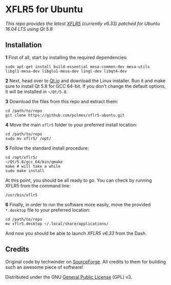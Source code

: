 # XFLR5 for Ubuntu

*This repo provides the latest [XFLR5](http://www.xflr5.com/xflr5.htm) (currently v6.33) patched for Ubuntu 16.04 LTS using Qt 5.8*

## Installation

**1** First of all, start by installing the required dependencies:
```
sudo apt-get install build-essential mesa-common-dev mesa-utils libgl1-mesa-dev libglu1-mesa-dev lingl-dev libqt4-dev
```

**2** Next, head over to [Qt.io](https://www.qt.io/download-open-source/) and download the Linux installer. Run it and make sure to install Qt 5.8 for GCC 64-bit.
If you don't change the default options, it will be installed in `~/Qt/5.8`.

**3** Download the files from this repo and extract them:
```
cd /path/to/repo
git clone https://github.com/polmes/xflr5-ubuntu.git
```

**4** Move the main `xflr5` folder to your preferred install location:
```
cd /path/to/repo
sudo mv xflr5/ /opt/
```

**5** Follow the standard install procedure:
```
cd /opt/xflr5/
~/Qt/5.8/gcc_64/bin/qmake
make # will take a while
sudo make install
```

At this point, you should be all ready to go. You can check by running XFLR5 from the command line:
```
/usr/bin/xflr5
```

**6** Finally, in order to run the software more easily, move the provided `*.desktop` file to your preferred location:
```
cd /path/to/repo
mv xflr5.desktop ~/.local/share/applications/
```
And now you should be able to launch *XFLR5 v6.33* from the Dash.

## Credits

Original code by techwinder on [SourceForge](https://sourceforge.net/projects/xflr5/). All credits to them for building such an awesome piece of software!

Distributed under the GNU [General Public License](https://www.gnu.org/licenses/gpl.html) (GPL) v3.

